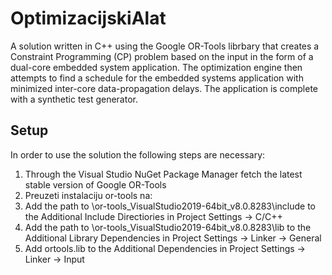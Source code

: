 # OptimizacijskiAlat

A solution written in C++ using the Google OR-Tools librbary that creates a Constraint Programming (CP) problem based on the input in the form of a dual-core embedded system application. The optimization engine then attempts to find a schedule for the embedded systems application with minimized inter-core data-propagation delays. The application is complete with a synthetic test generator.

## Setup

In order to use the solution the following steps are necessary:

1. Through the Visual Studio NuGet Package Manager fetch the latest stable version of Google OR-Tools
2. Preuzeti instalaciju or-tools na:
3. Add the path to \or-tools_VisualStudio2019-64bit_v8.0.8283\include to the Additional Include Directiories in Project Settings -> C/C++ 
4. Add the path to \or-tools_VisualStudio2019-64bit_v8.0.8283\lib to the Additional Library Dependencies in Project Settings -> Linker -> General
5. Add ortools.lib to the Additional Dependencies in Project Settings -> Linker -> Input
